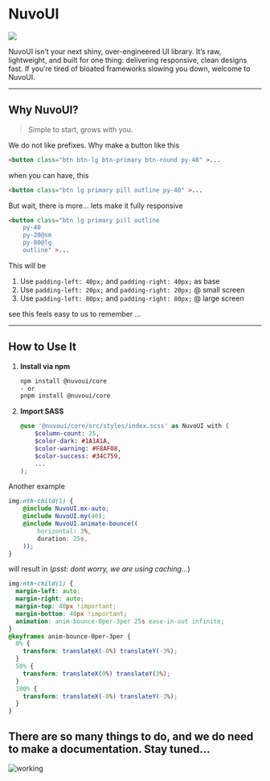 # NuvoUI

[![](https://dcbadge.limes.pink/api/server/nWGsbQKE?style=flat&theme=default-inverted)](https://discord.gg/nWGsbQKE)


NuvoUI isn’t your next shiny, over-engineered UI library. It’s raw, lightweight, and built for one thing: delivering responsive, clean designs fast. If you’re tired of bloated frameworks slowing you down, welcome to NuvoUI.

---

## Why NuvoUI?

> Simple to start, grows with you.

We do not like prefixes. Why make a button like this

```html
<button class="btn btn-lg btn-primary btn-round py-40" >...
```

when you can have, this

```html
<button class="btn lg primary pill outline py-40" >...
```

But wait, there is more... lets make it fully responsive
```html
<button class="btn lg primary pill outline 
    py-40
    py-20@sm
    py-80@lg
    outline" >...
```
This will be

1. Use `padding-left: 40px;` and `padding-right: 40px;` as base
2. Use `padding-left: 20px;` and `padding-right: 20px;` @ small screen
3. Use `padding-left: 80px;` and `padding-right: 80px;` @ large screen

see this feels easy to us to remember ...



---

## How to Use It

1. **Install via npm**  
   ```bash
   npm install @nuvoui/core
   - or
   pnpm install @nuvoui/core
   ```

2. **Import SASS**

    ```scss
    @use '@nuvoui/core/src/styles/index.scss' as NuvoUI with (
        $column-count: 25,
        $color-dark: #1A1A1A,
        $color-warning: #F8AF08,
        $color-success: #34C759,
        ...
    );
    ```


Another example

```scss
img:nth-child(1) {
    @include NuvoUI.mx-auto;
    @include NuvoUI.my(40);
    @include NuvoUI.animate-bounce((
        horizontal: 3%,
        duration: 25s,
    ));
}
```

will result in (*psst: dont worry, we are using caching...*)
```css
img:nth-child(1) {
  margin-left: auto;
  margin-right: auto;
  margin-top: 40px !important;
  margin-bottom: 40px !important;
  animation: anim-bounce-0per-3per 25s ease-in-out infinite;
}
@keyframes anim-bounce-0per-3per {
  0% {
    transform: translateX(-0%) translateY(-3%);
  }
  50% {
    transform: translateX(0%) translateY(3%);
  }
  100% {
    transform: translateX(-0%) translateY(-3%);
  }
}
```



## There are so many things to do, and we do need to make a documentation. Stay tuned...

![working](https://media2.giphy.com/media/v1.Y2lkPTc5MGI3NjExYjV3ZDhyeWp0bno2aTBjMzd5bTltazg0Y29mM2czeDl1aHNxam8xbSZlcD12MV9pbnRlcm5hbF9naWZfYnlfaWQmY3Q9Zw/yYSSBtDgbbRzq/giphy.webp)